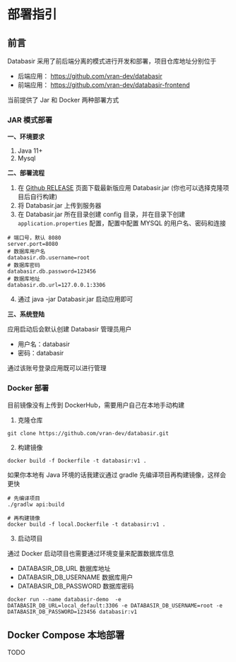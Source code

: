 # 部署指引

## 前言

Databasir 采用了前后端分离的模式进行开发和部署，项目仓库地址分别位于

- 后端应用： https://github.com/vran-dev/databasir
- 前端应用： https://github.com/vran-dev/databasir-frontend

当前提供了 Jar 和 Docker 两种部署方式

### JAR 模式部署

**一、环境要求**

1. Java 11+
2. Mysql

**二、部署流程**

1. 在 [Github RELEASE](https://github.com/vran-dev/databasir/releases) 页面下载最新版应用 Databasir.jar (你也可以选择克隆项目后自行构建)
2. 将 Databasir.jar 上传到服务器
3. 在 Databasir.jar 所在目录创建 config 目录，并在目录下创建 `application.properties` 配置，配置中配置 MYSQL 的用户名、密码和连接

```properties
# 端口号，默认 8080
server.port=8080
# 数据库用户名
databasir.db.username=root
# 数据库密码
databasir.db.password=123456
# 数据库地址
databasir.db.url=127.0.0.1:3306
```

4. 通过 java -jar Databasir.jar 启动应用即可

**三、系统登陆**

应用启动后会默认创建 Databasir 管理员用户

- 用户名：databasir
- 密码：databasir

通过该账号登录应用既可以进行管理

### Docker 部署

目前镜像没有上传到 DockerHub，需要用户自己在本地手动构建

1. 克隆仓库

```shell
git clone https://github.com/vran-dev/databasir.git
```

2. 构建镜像

```shell
docker build -f Dockerfile -t databasir:v1 .
```

如果你本地有 Java 环境的话我建议通过 gradle 先编译项目再构建镜像，这样会更快
```shell
# 先编译项目
./gradlw api:build

# 再构建镜像
docker build -f local.Dockerfile -t databasir:v1 .
```

3. 启动项目

通过 Docker 启动项目也需要通过环境变量来配置数据库信息

- DATABASIR_DB_URL 数据库地址
- DATABASIR_DB_USERNAME 数据库用户
- DATABASIR_DB_PASSWORD 数据库密码

```shell
docker run --name databasir-demo  -e DATABASIR_DB_URL=local_default:3306 -e DATABASIR_DB_USERNAME=root -e DATABASIR_DB_PASSWORD=123456 databasir:v1
```

## Docker Compose 本地部署

TODO